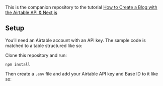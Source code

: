 This is the companion repository to the tutorial [How to Create a Blog with the Airtable API & Next.js](https://davidyeiser.com/tutorial/how-to-create-blog-airtable-api-next-js)

## Setup

You’ll need an Airtable account with an API key. The sample code is matched to a table structured like so:

Clone this repository and run:

````
npm install
````

Then create a `.env` file and add your Airtable API key and Base ID to it like so:
